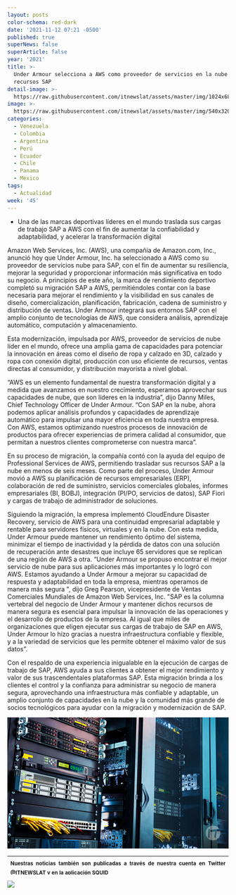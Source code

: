 ```yaml
---
layout: posts
color-schema: red-dark
date: '2021-11-12 07:21 -0500'
published: true
superNews: false
superArticle: false
year: '2021'
title: >-
  Under Armour selecciona a AWS como proveedor de servicios en la nube para sus
  recursos SAP
detail-image: >-
  https://raw.githubusercontent.com/itnewslat/assets/master/img/1024x680/Amazon-Web-Services-g.jpg
image: >-
  https://raw.githubusercontent.com/itnewslat/assets/master/img/540x320/Amazon-Web-Services-p.jpg
categories:
  - Venezuela
  - Colombia
  - Argentina
  - Perú
  - Ecuador
  - Chile
  - Panama
  - Mexico
tags:
  - Actualidad
week: '45'
---
```

- Una de las marcas deportivas líderes en el mundo traslada sus cargas de trabajo SAP a AWS con el fin de aumentar la confiabilidad y adaptabilidad, y acelerar la transformación digital

Amazon Web Services, Inc. (AWS), una compañía de Amazon.com, Inc., anunció hoy que Under Armour, Inc. ha seleccionado a AWS como su proveedor de servicios nube para SAP, con el fin de aumentar su resiliencia, mejorar la seguridad y proporcionar información más significativa en todo su negocio. A principios de este año, la marca de rendimiento deportivo completó su migración SAP a AWS, permitiéndoles contar con la base necesaria para mejorar el rendimiento y la visibilidad en sus canales de diseño, comercialización, planificación, fabricación, cadena de suministro y distribución de ventas. Under Armour integrará sus entornos SAP con el amplio conjunto de tecnologías de AWS, que considera análisis, aprendizaje automático, computación y almacenamiento. 

Esta modernización, impulsada por AWS, proveedor de servicios de nube líder en el mundo, ofrece una amplia gama de capacidades para potenciar la innovación en áreas como el diseño de ropa y calzado en 3D, calzado y ropa con conexión digital, producción con uso eficiente de recursos, ventas directas al consumidor, y distribución mayorista a nivel global.

“AWS es un elemento fundamental de nuestra transformación digital y a medida que avanzamos en nuestro crecimiento, esperamos aprovechar sus capacidades de nube, que son líderes en la industria”, dijo Danny Miles, Chief Technology Officer de Under Armour. “Con SAP en la nube, ahora podemos aplicar análisis profundos y capacidades de aprendizaje automático para impulsar una mayor eficiencia en toda nuestra empresa. Con AWS, estamos optimizando nuestros procesos de innovación de productos para ofrecer experiencias de primera calidad al consumidor, que permitan a nuestros clientes comprometerse con nuestra marca”.

En su proceso de migración, la compañía contó con la ayuda del equipo de Professional Services de AWS, permitiendo trasladar sus recursos SAP a la nube en menos de seis meses. Como parte del proceso, Under Armour movió a AWS su planificación de recursos empresariales (ERP), colaboración de red de suministro, servicios comerciales globales, informes empresariales (BI, BOBJ), integración (PI/PO, servicios de datos), SAP Fiori y cargas de trabajo de administrador de soluciones. 

Siguiendo la migración, la empresa implementó CloudEndure Disaster Recovery, servicio de AWS para una continuidad empresarial adaptable y rentable para servidores físicos, virtuales y en la nube. Con esta medida, Under Armour puede mantener un rendimiento óptimo del sistema, minimizar el tiempo de inactividad y la pérdida de datos con una solución de recuperación ante desastres que incluye 65 servidores que se replican de una región de AWS a otra.
“Under Armour se propuso encontrar el mejor servicio de nube para sus aplicaciones más importantes y lo logró con AWS. Estamos ayudando a Under Armour a mejorar su capacidad de respuesta y adaptabilidad en toda la empresa, mientras operamos de manera más segura ", dijo Greg Pearson, vicepresidente de Ventas Comerciales Mundiales de Amazon Web Services, Inc. "SAP es la columna vertebral del negocio de Under Armour y mantener dichos recursos de manera segura es esencial para impulsar la innovación de las operaciones y el desarrollo de productos de la empresa. Al igual que miles de organizaciones que eligen ejecutar sus cargas de trabajo de SAP en AWS, Under Armour lo hizo gracias a nuestra infraestructura confiable y flexible, y a la variedad de servicios que les permite obtener el máximo valor de sus datos”.

Con el respaldo de una experiencia inigualable en la ejecución de cargas de trabajo de SAP, AWS ayuda a sus clientes a obtener el mejor rendimiento y valor de sus trascendentales plataformas SAP. Esta migración brinda a los clientes el control y la confianza para administrar su negocio de manera segura, aprovechando una infraestructura más confiable y adaptable, un amplio conjunto de capacidades en la nube y la comunidad más grande de socios tecnológicos para ayudar con la migración y modernización de SAP.

![](https://raw.githubusercontent.com/itnewslat/assets/master/img/540x320/Amazon-Web-Services-p.jpg)

<table style="height: 42px;" width="569">
<tbody>
<tr>
<td style="text-align: justify;"><sub><strong>Nuestras noticias también son publicadas a través de nuestra cuenta en Twitter <a href="https://twitter.com/itnewslat?lang=es">@ITNEWSLAT</a> y en la aplicación <a href="https://squidapp.co/en/">SQUID</a></strong></sub></td>
</tr>
</tbody>
</table>

<img src="https://tracker.metricool.com/c3po.jpg?hash=56f88a41e39ab42c063cc51676587a04"/>
